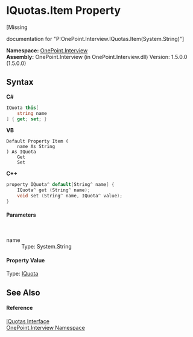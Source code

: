 # IQuotas.Item Property 
 

\[Missing <summary> documentation for "P:OnePoint.Interview.IQuotas.Item(System.String)"\]

**Namespace:**&nbsp;<a href="N_OnePoint_Interview">OnePoint.Interview</a><br />**Assembly:**&nbsp;OnePoint.Interview (in OnePoint.Interview.dll) Version: 1.5.0.0 (1.5.0.0)

## Syntax

**C#**<br />
``` C#
IQuota this[
	string name
] { get; set; }
```

**VB**<br />
``` VB
Default Property Item ( 
	name As String
) As IQuota
	Get
	Set
```

**C++**<br />
``` C++
property IQuota^ default[String^ name] {
	IQuota^ get (String^ name);
	void set (String^ name, IQuota^ value);
}
```


#### Parameters
&nbsp;<dl><dt>name</dt><dd>Type: System.String<br /></dd></dl>

#### Property Value
Type: <a href="T_OnePoint_Interview_IQuota">IQuota</a>

## See Also


#### Reference
<a href="T_OnePoint_Interview_IQuotas">IQuotas Interface</a><br /><a href="N_OnePoint_Interview">OnePoint.Interview Namespace</a><br />